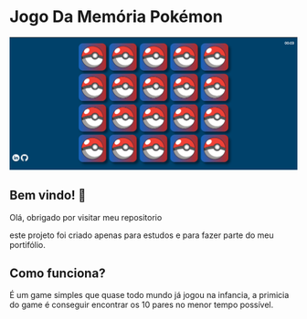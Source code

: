 
# Jogo Da Memória Pokémon




![App Screenshot](./assets/img/screen.png)


## Bem vindo! 👋

Olá, obrigado por visitar meu repositorio

este projeto foi criado apenas para estudos e para 
fazer parte do meu portifólio.


## Como funciona?

É um game simples que quase todo mundo já jogou na infancia, a primicia do game é conseguir encontrar os 10 pares no menor tempo possível.

